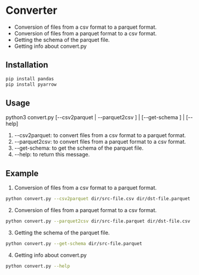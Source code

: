# Converter

- Conversion of files from a csv format to a parquet format.
- Conversion of files from a parquet format to a csv format.
- Getting the schema of the parquet file.
- Getting info about convert.py

## Installation

```sh
pip install pandas
pip install pyarrow
```
## Usage
python3 convert.py [--csv2parquet | --parquet2csv <src-filename> <dst-filename>] | [--get-schema <filename>] | [--help]

1. --csv2parquet: to convert files from a csv format to a parquet format.
2. --parquet2csv: to convert files from a parquet format to a csv format.
3. --get-schema: to get the schema of the parquet file. 
4. --help: to return this message.


## Example
1. Conversion of files from a csv format to a parquet format.
```sh
python convert.py --csv2parquet dir/src-file.csv dir/dst-file.parquet
```
2. Conversion of files from a parquet format to a csv format.
```sh
python convert.py --parquet2csv dir/src-file.parquet dir/dst-file.csv
```
3. Getting the schema of the parquet file.
```sh
python convert.py --get-schema dir/src-file.parquet 
```
4. Getting info about convert.py
```sh
python convert.py --help
```



